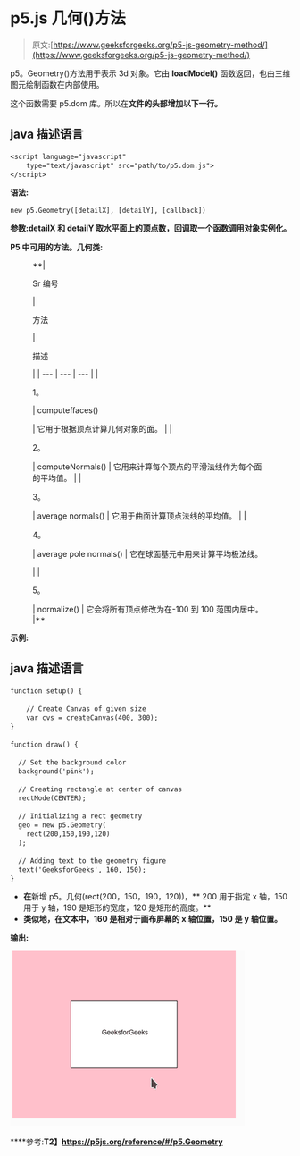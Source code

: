 # p5.js 几何()方法

> 原文:[https://www.geeksforgeeks.org/p5-js-geometry-method/](https://www.geeksforgeeks.org/p5-js-geometry-method/)

p5。Geometry()方法用于表示 3d 对象。它由 **loadModel()** 函数返回，也由三维图元绘制函数在内部使用。

这个函数需要 p5.dom 库。所以在**文件的头部增加以下一行。**

## **java 描述语言**

```
<script language="javascript" 
    type="text/javascript" src="path/to/p5.dom.js">
</script>
```

****语法:****

```
new p5.Geometry([detailX], [detailY], [callback])
```

****参数:detailX** 和 **detailY** 取水平面上的顶点数，**回调**取一个函数调用对象实例化。**

****P5 中可用的方法。几何类:****

<figure class="table"> **| 

Sr 编号

 | 

方法

 | 

描述

 |
| --- | --- | --- |
| 

1。

 | computeffaces()

 | 它用于根据顶点计算几何对象的面。 |
| 

2。

 | computeNormals() | 它用来计算每个顶点的平滑法线作为每个面的平均值。 |
| 

3。

 | average normals() | 它用于曲面计算顶点法线的平均值。 |
| 

4。

 | average pole normals() | 它在球面基元中用来计算平均极法线。

 |
| 

5。

 | normalize() | 它会将所有顶点修改为在-100 到 100 范围内居中。 |** </figure>

****示例:****

## **java 描述语言**

```
function setup() { 

    // Create Canvas of given size 
    var cvs = createCanvas(400, 300);
}

function draw() {

  // Set the background color
  background('pink'); 

  // Creating rectangle at center of canvas
  rectMode(CENTER);

  // Initializing a rect geometry 
  geo = new p5.Geometry(
    rect(200,150,190,120)
  );

  // Adding text to the geometry figure
  text('GeeksforGeeks', 160, 150);
}
```

*   **在**新增 p5。几何(rect(200，150，190，120))，** 200 用于指定 x 轴，150 用于 y 轴，190 是矩形的宽度，120 是矩形的高度。**
*   **类似地，在文本中，160 是相对于画布屏幕的 x 轴位置，150 是 y 轴位置。**

****输出:****

**![](img/9d47718d0ceef806e6dc3b32f3099c53.png)**

****参考:**T2】https://p5js.org/reference/#/p5.Geometry**